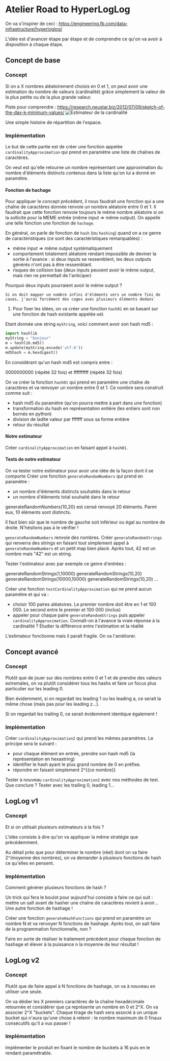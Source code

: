 # Atelier Road to HyperLogLog

On va s'inspirer de ceci : https://engineering.fb.com/data-infrastructure/hyperloglog/

L'idée est d'avancer étape par étape et de comprendre ce qu'on va avoir à disposition à chaque étape.

## Concept de base

### Concept

Si on a X nombres aléatoirement choisis en 0 et 1, on peut avoir une estimation du nombre de valeurs (cardinalité) grâce simplement la valeur de la plus petite ou de la plus grande valeur.

Piste pour comprendre : https://research.neustar.biz/2012/07/09/sketch-of-the-day-k-minimum-values/
![Estimateur de la cardinalité](https://agkn.files.wordpress.com/2012/06/kmv_fig1b5.png)

Une simple histoire de répartition de l'espace.

### Implémentation

Le but de cette partie est de créer une fonction appelée `cardinalityApproximation` qui prend en paramètre une liste de chaînes de caractères.

On veut est qu'elle retourne un nombre représentant une approximation du nombre d'éléments distincts contenus dans la liste qu'on lui a donné en paramètre.

#### Fonction de hachage

Pour appliquer le concept précédent, il nous faudrait une fonction qui a une chaîne de caractères donnée renvoie un nombre aléatoire entre 0 et 1. Il faudrait que cette fonction renvoie toujours le même nombre aléatoire si on la sollicite pour la MEME entrée (même input => même output). On appelle une telle fonction une fonction de `hachage`.

En général, on parle de fonction de `hash` (ou `hashing`) quand on a ce genre de caractéristiques (ce sont des caractéristiques remarquables) :

- même input => même output systématiquement
- comportement totalement aléatoire rendant impossible de deviner la sortie à l'avance : si deux inputs se ressemblent, les deux outputs générés n'ont pas à être ressemblant.
- risques de collision bas (deux inputs peuvent avoir le même output, mais rien ne permettait de l'anticiper)

Pourquoi deux inputs pourraient avoir le même output ?

```
Si on doit mapper un nombre infini d'éléments vers un nombre fini de cases, j'aurai forcément des cages avec plusieurs éléments dedans`
```

1. Pour fixer les idées, on va créer une fonction `hash01` en se basant sur une fonction de hash existante appelée `md5`

Etant donnée une string `myString`, voici comment avoir son hash md5 :

```python
import hashlib
myString = "bonjour"
m = hashlib.md5()
m.update(myString.encode('utf-8'))
md5hash = m.hexdigest()
```

En considérant qu'un hash md5 est compris entre :

0000000000 (répété 32 fois)
et
ffffffffff (répété 32 fois)

On va créer la fonction `hash01` qui prend en paramètre une chaîne de caractères et va renvoyer un nombre entre 0 et 1. Ce nombre sera construit comme suit :

- hash md5 du paramètre (qu'on pourra mettre à part dans une fonction)
- transformation du hash en représentation entière (les entiers sont non bornés en python)
- division de ladite valeur par fffffff sous sa forme entière
- retour du résultat

#### Notre estimateur

Créer `cardinalityApproximation` en faisant appel à `hash01`.

#### Tests de notre estimateur

On va tester notre estimateur pour avoir une idée de la façon dont il se comporte
Créer une fonction `generateRandomNumbers` qui prend en paramètre :

- un nombre d'éléments distincts souhaités dans le retour
- un nombre d'éléments total souhaité dans le retour

generateRandomNumbers(10,20) est censé renvoyé 20 éléments. Parmi eux, 10 éléments sont distincts.

Il faut bien sûr que le nombre de gauche soit inférieur ou égal au nombre de droite. N'hésitons pas à le vérifier !

`generateRandomNumbers` renvoie des nombres. Créer `generateRandomStrings` qui renverra des strings en faisant tout simplement appel à `generateRandomNumbers` et un petit map bien placé. Après tout, 42 est un nombre mais "42" est un string.

Tester l'estimateur avec par exemple ce genre d'entrées :

generateRandomStrings(1,10000)
generateRandomStrings(10,20)
generateRandomStrings(10000,10000)
generateRandomStrings(10,20)
...

Créer une fonction `testCardinalityApproximation` qui ne prend aucun paramètre et qui va :

- choisir 100 paires aléatoires. Le premier nombre doit être en 1 et 100 000. Le second entre le premier et 100 000 (inclus)
- appeler pour chaque paire `generateRandomStrings` puis appeler `cardinalityApproximation`. Connaît-on à l'avance la vraie réponse à la cardinalité ? Etudier la différence entre l'estimation et la réalité

L'estimateur fonctionne mais il paraît fragile. On va l'améliorer.

## Concept avancé

### Concept

Plutôt que de jouer sur des nombres entre 0 et 1 et de prendre des valeurs extremales, on va plutôt considérer tous les hashs et faire un focus plus particulier sur les leading 0.

Bien évidemment, si on regardait les leading 1 ou les leading a, ce serait la même chose (mais pas pour les leading z...).

Si on regardait les trailing 0, ce serait évidemment identique également !

### Implémentation

Créer `cardinalityApproximation2` qui prend les mêmes paramètres.
Le principe sera le suivant :

- pour chaque élément en entrée, prendre son hash md5 (la représentation en hexastring)
- identifier le hash ayant le plus grand nombre de 0 en préfixe.
- répondre en faisant simplement 2^{{ce nombre}}

Tester à nouveau `cardinalityApproximation2` avec nos méthodes de test. Que conclure ?
Tester avec les trailing 0, leading 1...

## LogLog v1

### Concept

Et si on utilisait plusieurs estimateurs à la fois ?

L'idée consiste à dire qu'on va appliquer la même stratégie que précédemment.

Au détail près que pour déterminer le nombre (réel) dont on va faire 2^(moyenne des nombres), on va demander à plusieurs fonctions de hash ce qu'elles en pensent.

### Implémentation

Comment générer plusieurs fonctions de hash ?

Un trick qui fera le boulot pour aujourd'hui consiste à faire ce qui suit : mettre un salt avant de hasher une chaîne de caractères revient à avoir... Une autre fonction de hashage !

Créer une fonction `generateHashFunctions` qui prend en paramètre un nombre N et va renvoyer N fonctions de hashage. Après tout, on sait faire de la programmation fonctionnelle, non ?

Faire en sorte de réaliser le traitement précédent pour chaque fonction de hashage et élever à la puissance n la moyenne de leur résultat !

## LogLog v2

### Concept

Plutôt que de faire appel à N fonctions de hashage, on va à nouveau en utiliser une seule.

On va dédier les X premiers caractères de la chaîne hexadécimale retournée et considérer que ça représente un nombre en 0 et 2^X. On va associer 2^X "buckets".
Chaque tirage de hash sera associé à un unique bucket qui n'aura qu'une chose à retenir : le nombre maximum de 0 finaux consécutifs qu'il a vus passer !

### Implémentation

Implémenter le produit en fixant le nombre de buckets à 16 puis en le rendant paramétrable.
